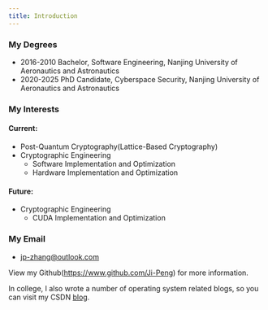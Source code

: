 ```yaml
---
title: Introduction
---
```

### My Degrees
* 2016-2010 Bachelor, Software Engineering, Nanjing University of Aeronautics and Astronautics
* 2020-2025 PhD Candidate, Cyberspace Security, Nanjing University of Aeronautics and Astronautics

### My Interests
#### Current:
* Post-Quantum Cryptography(Lattice-Based Cryptography)
* Cryptographic Engineering
    * Software Implementation and Optimization
    * Hardware Implementation and Optimization

#### Future:
* Cryptographic Engineering
    * CUDA Implementation and Optimization

### My Email
* jp-zhang@outlook.com

View my Github(https://www.github.com/Ji-Peng) for more information.

In college, I also wrote a number of operating system related blogs, so you can visit my CSDN [blog](https://blog.csdn.net/qq_36321889).